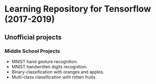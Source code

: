 # Learning Repository for Tensorflow (2017-2019)

## Unofficial projects

### Middle School Projects
* MNIST hand gesture recognition.
* MNIST handwritten digits recognition.
* Binary-classification with oranges and apples.
* Multi-class classification with rotten fruits.
